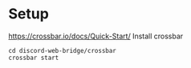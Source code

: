 # Setup

https://crossbar.io/docs/Quick-Start/
Install crossbar

```
cd discord-web-bridge/crossbar
crossbar start
```